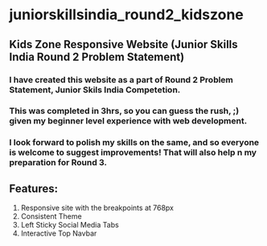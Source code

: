 # juniorskillsindia_round2_kidszone
## Kids Zone Responsive Website (Junior Skills India Round 2 Problem Statement)

### I have created this website as a part of Round 2 Problem Statement, Junior Skils India Competetion.

### This was completed in 3hrs, so you can guess the rush, ;) given my beginner level experience with web development.

### I look forward to polish my skills on the same, and so everyone is welcome to suggest improvements! That will also help n my preparation for Round 3.

## Features:
1. Responsive site with the breakpoints at 768px
2. Consistent Theme
3. Left Sticky Social Media Tabs
4. Interactive Top Navbar
